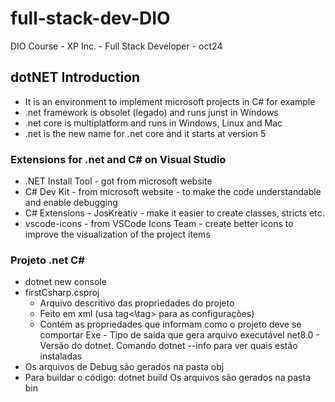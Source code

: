 # full-stack-dev-DIO
DIO Course - XP Inc. - Full Stack Developer - oct24

## dotNET Introduction
* It is an environment to implement microsoft projects in C# for example
* .net framework is obsolet (legado) and runs junst in Windows
* .net core is multiplatform and runs in Windows, Linux and Mac
* .net is the new name for .net core and it starts at version 5

### Extensions for .net and C# on Visual Studio
* .NET Install Tool - got from microsoft website
* C# Dev Kit - from microsoft website - to make the code understandable and enable debugging
* C# Extensions - JosKreativ - make it easier to create classes, stricts etc.
* vscode-icons - from VSCode Icons Team - create better icons to improve the visualization of the project items

### Projeto .net C#
* dotnet new console
* firstCsharp.csproj
    - Arquivo descritivo das propriedades do projeto
    - Feito em xml (usa <tag>tag<\tag> para as configurações)
    - Contém as propriedades que informam como o projeto deve se comportar
    <OutputType>Exe</OutputType> - Tipo de saída que gera arquivo executável
    <TargetFramework>net8.0</TargetFramework> - Versão do dotnet. Comando dotnet --info para ver quais estão instaladas
* Os arquivos de Debug são gerados na pasta obj
* Para buildar o código: dotnet build
    Os arquivos são gerados na pasta bin